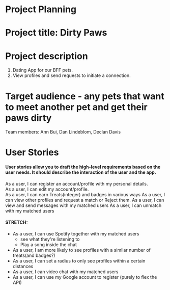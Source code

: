 # Project Planning

# Project title: Dirty Paws

# Project description

1. Dating App for our BFF pets.
2. View profiles and send requests to initiate a connection.

# Target audience - any pets that want to meet another pet and get their paws dirty

Team members: Ann Bui, Dan Lindeblom, Declan Davis

# User Stories

#### User stories allow you to draft the high-level requirements based on the user needs. It should describe the interaction of the user and the app.

As a user, I can register an account/profile with my personal details.  
As a user, I can edit my account/profile.  
As a user, I can earn Treats(integer) and badges in various ways
As a user, I can view other profiles and request a match or Reject them.
As a user, I can view and send messages with my matched users
As a user, I can unmatch with my matched users

#### STRETCH:

- As a user, I can use Spotify together with my matched users
  - see what they're listening to
  - Play a song inside the chat
- As a user, I am more likely to see profiles with a similar number of treats(and badges?)
- As a user, I can set a radius to only see profiles within a certain distances
- As a user, I can video chat with my matched users
- As a user, I can use my Google account to register (purely to flex the API)
